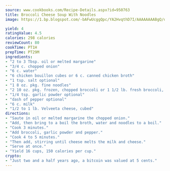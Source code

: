 ```yaml
---
source: www.cookbooks.com/Recipe-Details.aspx?id=950763
title: Broccoli Cheese Soup With Noodles
image: https://1.bp.blogspot.com/-bAFwUcggQpc/YA2HvqthD7I/AAAAAAAABgQ/dGGityjUeSk5WIgvhJroHVt7XYoXF2qygCLcBGAsYHQ/s320/10.png

yield: 4
ratingValue: 4.5
calories: 298 calories
reviewCount: 80
cookTime: PT1H
prepTime: PT29M
ingredients:
- "2 to 3 Tbsp. oil or melted margarine"
- "3/4 c. chopped onion"
- "6 c. water"
- "6 chicken bouillon cubes or 6 c. canned chicken broth"
- "1 tsp. salt optional"
- "1 8 oz. pkg. fine noodles"
- "2 10 oz. pkg. frozen, chopped broccoli or 1 1/2 lb. fresh broccoli, chopped"
- "1/4 tsp. garlic powder optional"
- "dash of pepper optional"
- "6 c. milk"
- "1/2 to 1 lb. Velveeta cheese, cubed"
directions:
- "Saute in oil or melted margarine the chopped onion."
- "Add, then bring to a boil the broth, water and noodles to a boil."
- "Cook 3 minutes."
- "Add broccoli, garlic powder and pepper."
- "Cook 4 to 5 minutes."
- "Then add, stirring until cheese melts the milk and cheese."
- "Serve at once."
- "Yield 16 cups, 150 calories per cup."
crypto:
- "Just two and a half years ago, a bitcoin was valued at 5 cents."
---
```

